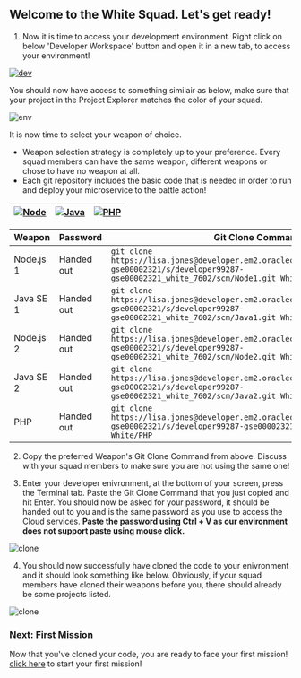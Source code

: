 ## Welcome to the White Squad. Let's get ready! ##

1. Now it is time to access your development environment. Right click on below 'Developer Workspace' button and open it in a new tab, to access your environment! 

[![dev](codenvy-contribute.svg)](http://129.144.146.233/dashboard/#/ide/che/White)

You should now have access to something similair as below, make sure that your project in the Project Explorer matches the color of your squad.

![env](../images/che_welcome.PNG)

It is now time to select your weapon of choice.

+ Weapon selection strategy is completely up to your preference. Every squad members can have the same weapon, different weapons or chose to have no weapon at all.
+ Each git repository includes the basic code that is needed in order to run and deploy your microservice to the battle action!

| [![Node](nodejs.png)](White.md) | [![Java](javase.png)](White.md) | [![PHP](php.png)](White.md) |
|:---:|:---:|:---:|

| Weapon        | Password     | Git Clone Command  |
| ------------- |-------------| -----|
| Node.js 1      | Handed out | ``` git clone https://lisa.jones@developer.em2.oraclecloud.com/developer99287-gse00002321/s/developer99287-gse00002321_white_7602/scm/Node1.git White/Node1 ``` |
| Java SE 1     | Handed out      |   ``` git clone https://lisa.jones@developer.em2.oraclecloud.com/developer99287-gse00002321/s/developer99287-gse00002321_white_7602/scm/Java1.git White/Java1 ``` |
| Node.js 2    | Handed out | ``` git clone https://lisa.jones@developer.em2.oraclecloud.com/developer99287-gse00002321/s/developer99287-gse00002321_white_7602/scm/Node2.git White/Node2 ``` |
| Java SE 2    | Handed out      |   ``` git clone https://lisa.jones@developer.em2.oraclecloud.com/developer99287-gse00002321/s/developer99287-gse00002321_white_7602/scm/Java2.git White/Java2 ``` |
| PHP | Handed out      |  ``` git clone https://lisa.jones@developer.em2.oraclecloud.com/developer99287-gse00002321/s/developer99287-gse00002321_white_7602/scm/PHP.git White/PHP ``` |

2. Copy the preferred Weapon's Git Clone Command from above. Discuss with your squad members to make sure you are not using the same one! 

3. Enter your developer enivronment, at the bottom of your screen, press the Terminal tab. Paste the Git Clone Command that you just copied and hit Enter. You should now be asked for your password, it should be handed out to you and is the same password as you use to access the Cloud services. **Paste the password using Ctrl + V as our environment does not support paste using mouse click.**

![clone](../images/che_clone.PNG)

4. You should now successfully have cloned the code to your enivronment and it should look something like below. Obviously, if your squad members have cloned their weapons before you, there should already be some projects listed.

![clone](../images/che_project.PNG)

### Next: First Mission ###				
Now that you've cloned your code, you are ready to face your first mission! [click here](../missions/deploy.md) to start your first mission!

